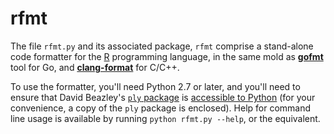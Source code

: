 rfmt
====

The file `rfmt.py` and its associated package, `rfmt` comprise a
stand-alone code formatter for the [R](http://www.r-project.org/) programming
language, in the same mold as [**gofmt**](https://golang.org/cmd/gofmt/) tool
for Go, and [**clang-format**](http://clang.llvm.org/docs/ClangFormat.html) for
C/C++.

To use the formatter, you'll need Python 2.7 or later, and you'll need to
ensure that David Beazley's [`ply` package](http://www.dabeaz.com/ply/) is
[accessible to Python](https://docs.python.org/2/using/cmdline.html#envvar-PYTHONPATH)
(for your convenience, a copy of the `ply` package is enclosed).
Help for command line usage is available by running `python rfmt.py --help`, or
the equivalent.
